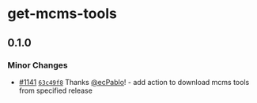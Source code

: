 # get-mcms-tools

## 0.1.0

### Minor Changes

- [#1141](https://github.com/smartcontractkit/.github/pull/1141)
  [`63c49f8`](https://github.com/smartcontractkit/.github/commit/63c49f801d996baf1d78fb93ae01b74ce44d48a9)
  Thanks [@ecPablo](https://github.com/ecPablo)! - add action to download mcms
  tools from specified release
